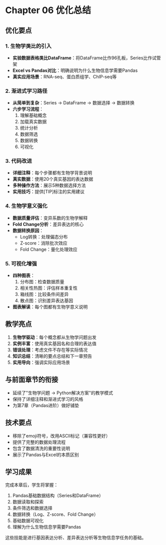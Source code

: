 # Chapter 06 优化总结

## 优化要点

### 1. 生物学类比的引入
- **实验数据表格类比DataFrame**：将DataFrame比作96孔板，Series比作试管架
- **Excel vs Pandas对比**：明确说明为什么生物信息学需要Pandas
- **真实应用场景**：RNA-seq、蛋白质组学、ChIP-seq等

### 2. 渐进式学习路径
- **从简单到复杂**：Series → DataFrame → 数据选择 → 数据转换
- **六步学习流程**：
  1. 理解基础概念
  2. 加载真实数据
  3. 统计分析
  4. 数据筛选
  5. 数据转换
  6. 可视化

### 3. 代码改进
- **详细注释**：每个步骤都有生物学背景说明
- **真实数据**：使用20个真实基因的表达数据
- **多种操作方法**：展示5种数据选择方法
- **实用技巧**：提供[TIP]标注的实用建议

### 4. 生物学意义强化
- **数据质量评估**：变异系数的生物学解释
- **Fold Change分析**：差异表达的核心
- **数据转换原因**：
  - Log转换：处理偏态分布
  - Z-score：消除批次效应
  - Fold Change：量化处理效应

### 5. 可视化增强
- **四种图表**：
  1. 分布图：检查数据质量
  2. 相关性热图：评估样本重复性
  3. 箱线图：比较条件间差异
  4. 散点图：识别差异表达基因
- **图表解读**：每个图都有生物学意义说明

## 教学亮点

1. **生物学驱动**：每个概念都从生物学问题出发
2. **实例丰富**：使用真实基因名和合理的表达值
3. **错误处理**：考虑文件不存在等实际情况
4. **知识总结**：清晰的要点总结和下一章预告
5. **实用导向**：强调实际应用场景

## 与前面章节的衔接

- 延续了"生物学问题 → Python解决方案"的教学模式
- 保持了详细注释和渐进式学习的风格
- 为第7章（Pandas进阶）做好铺垫

## 技术要点

- 移除了emoji符号，改用ASCII标记（兼容性更好）
- 提供了完整的数据处理流程
- 包含了数据清洗的重要性说明
- 展示了Pandas与Excel的本质区别

## 学习成果

完成本章后，学生将掌握：
1. Pandas基础数据结构（Series和DataFrame）
2. 数据读取和探索
3. 条件筛选和数据选择
4. 数据转换（Log、Z-score、Fold Change）
5. 基础数据可视化
6. 理解为什么生物信息学需要Pandas

这些技能是进行基因表达分析、差异表达分析等生物信息学任务的基础。